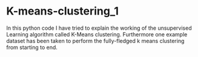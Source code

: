 # K-means-clustering_1
In this  python code I have tried to explain the working of the unsupervised Learning algorithm called K-Means clustering. Furthermore one example dataset has been taken to perform the fully-fledged k means clustering from starting to end.

